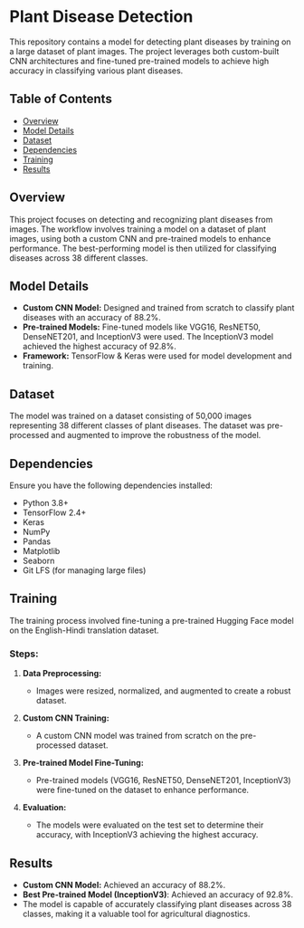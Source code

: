 # Plant Disease Detection

This repository contains a model for detecting plant diseases by training on a large dataset of plant images. The project leverages both custom-built CNN architectures and fine-tuned pre-trained models to achieve high accuracy in classifying various plant diseases.

## Table of Contents

- [Overview](#overview)
- [Model Details](#model-details)
- [Dataset](#dataset)
- [Dependencies](#dependencies)
- [Training](#training)
- [Results](#results)

## Overview

This project focuses on detecting and recognizing plant diseases from images. The workflow involves training a model on a dataset of plant images, using both a custom CNN and pre-trained models to enhance performance. The best-performing model is then utilized for classifying diseases across 38 different classes.

## Model Details

- **Custom CNN Model:** Designed and trained from scratch to classify plant diseases with an accuracy of 88.2%.
- **Pre-trained Models:** Fine-tuned models like VGG16, ResNET50, DenseNET201, and InceptionV3 were used. The InceptionV3 model achieved the highest accuracy of 92.8%.
- **Framework:** TensorFlow & Keras were used for model development and training.

## Dataset

The model was trained on a dataset consisting of 50,000 images representing 38 different classes of plant diseases. The dataset was pre-processed and augmented to improve the robustness of the model.

## Dependencies

Ensure you have the following dependencies installed:

- Python 3.8+
- TensorFlow 2.4+
- Keras
- NumPy
- Pandas
- Matplotlib
- Seaborn
- Git LFS (for managing large files)

## Training

The training process involved fine-tuning a pre-trained Hugging Face model on the English-Hindi translation dataset.

### Steps:
1. **Data Preprocessing:**
   - Images were resized, normalized, and augmented to create a robust dataset.
   
2. **Custom CNN Training:**
   - A custom CNN model was trained from scratch on the pre-processed dataset.
     
3. **Pre-trained Model Fine-Tuning:**
   - Pre-trained models (VGG16, ResNET50, DenseNET201, InceptionV3) were fine-tuned on the dataset to enhance performance.
   
4. **Evaluation:**
   - The models were evaluated on the test set to determine their accuracy, with InceptionV3 achieving the highest accuracy.

## Results

- **Custom CNN Model:** Achieved an accuracy of 88.2%.
- **Best Pre-trained Model (InceptionV3)**: Achieved an accuracy of 92.8%.
- The model is capable of accurately classifying plant diseases across 38 classes, making it a valuable tool for agricultural diagnostics.
